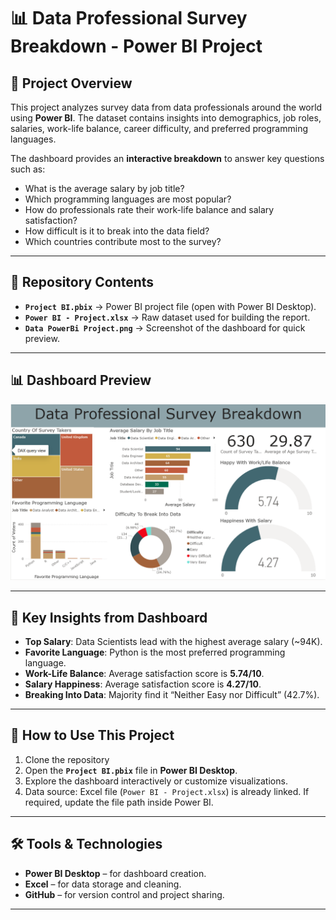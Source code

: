 # 📊 Data Professional Survey Breakdown - Power BI Project  

## 📌 Project Overview  
This project analyzes survey data from data professionals around the world using **Power BI**. The dataset contains insights into demographics, job roles, salaries, work-life balance, career difficulty, and preferred programming languages.  

The dashboard provides an **interactive breakdown** to answer key questions such as:  
- What is the average salary by job title?  
- Which programming languages are most popular?  
- How do professionals rate their work-life balance and salary satisfaction?  
- How difficult is it to break into the data field?  
- Which countries contribute most to the survey?  

---

## 📂 Repository Contents  
- **`Project BI.pbix`** → Power BI project file (open with Power BI Desktop).  
- **`Power BI - Project.xlsx`** → Raw dataset used for building the report.  
- **`Data PowerBi Project.png`** → Screenshot of the dashboard for quick preview.  

---

## 📊 Dashboard Preview  
![Dashboard Preview](Data%20PowerBi%20Project.png)  

---

## 🔑 Key Insights from Dashboard  
- **Top Salary**: Data Scientists lead with the highest average salary (~94K).  
- **Favorite Language**: Python is the most preferred programming language.  
- **Work-Life Balance**: Average satisfaction score is **5.74/10**.  
- **Salary Happiness**: Average satisfaction score is **4.27/10**.  
- **Breaking Into Data**: Majority find it “Neither Easy nor Difficult” (42.7%).  

---

## 🚀 How to Use This Project  
1. Clone the repository
2. Open the **`Project BI.pbix`** file in **Power BI Desktop**.  
3. Explore the dashboard interactively or customize visualizations.  
4. Data source: Excel file (`Power BI - Project.xlsx`) is already linked. If required, update the file path inside Power BI.  

---

## 🛠 Tools & Technologies  
- **Power BI Desktop** – for dashboard creation.  
- **Excel** – for data storage and cleaning.  
- **GitHub** – for version control and project sharing.  

---

